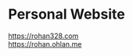 # Personal Website

<a href="https://rohan328.com" target="_blank">https://rohan328.com</a>
<br>
<a href="https://rohan.ohlan.me" target="_blank">https://rohan.ohlan.me</a>

